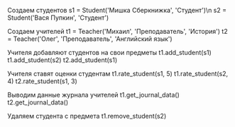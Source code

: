 Создаем студентов
s1 = Student('Мишка Сберкнижка', 'Студент')\n
s2 = Student('Вася Пупкин', 'Студент')

Создаем учителей
t1 = Teacher('Михаил', 'Преподаватель', 'История')
t2 = Teacher('Олег', 'Преподаватель', 'Английский язык')

Учителя добавляют студентов на свои предметы
t1.add_student(s1)
t1.add_student(s2)
t2.add_student(s1)

Учителя ставят оценки студентам
t1.rate_student(s1, 5)
t1.rate_student(s2, 4)
t2.rate_student(s1, 3)

Выводим данные журнала учителей
t1.get_journal_data()
t2.get_journal_data()

Удаляем студента с предмета
t1.remove_student(s2)
